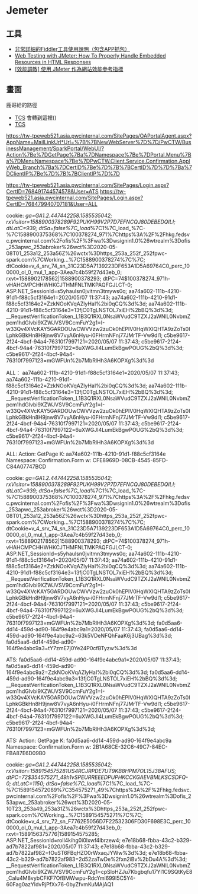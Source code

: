 # Jemeter

## 工具
* [非常詳細的Fiddler工具使用說明（包含APP抓包）](https://codertw.com/%E7%A8%8B%E5%BC%8F%E8%AA%9E%E8%A8%80/32041/)
* [Web Testing with JMeter: How To Properly Handle Embedded Resources in HTML Responses](https://www.blazemeter.com/blog/web-testing-jmeter-how-properly-handle-embedded-resources-html-responses)
* [[效能調教] 使用 JMeter 作為網站效能參考指標](https://dotblogs.com.tw/wasichris/2017/06/06/013503)

## 畫面

鹿哥給的路徑
* [TCS](
https://tw-tpeweb521.asia.pwcinternal.com/SitePages/OAPortalAgent.aspx?AppName=MailLinkUrl*Url={{ASRWebServer}}/PwCTW/Client/Service/Confirmation/WebUI_Branch/?Action{e}GetPage{a}Namespace{e}Confirmation.Form{a}CertID{e}{{CertID}}{a}ClientIP{e}{{ClientIP}}*Width=480*Height=330
)
會轉到這裡()
* [TCS](https://tw-tpeapp507.asia.pwcinternal.com/PwCTW/Client/Service/Confirmation/WebUI_Branch/SmartPage/ExecAction?Action=GetPage&K=aa74a602-111b-4210-91d1-f88c5cf3164e&Namespace=Confirmation.Form&w=202D60E0-01C5-44CB-9881-943FFE2260C9)


https://tw-tpeweb521.asia.pwcinternal.com/SitePages/OAPortalAgent.aspx?AppName=MailLinkUrl*Url=%7B%7BNewWebServer%7D%7D/PwCTW/BusinessManagement/SparkPortal/WebUI/?Action%7Be%7DGetPage%7Ba%7DNamespace%7Be%7DPortal.Menu%7Ba%7DMenuNamespace%7Be%7DPwCTW.Client.Service.Confirmation.ApplyWeb_Branch%7Ba%7DCertID%7Be%7D%7B%7BCertID%7D%7D%7Ba%7DClientIP%7Be%7D%7B%7BClientIP%7D%7D


https://tw-tpeweb521.asia.pwcinternal.com/SitePages/Login.aspx?CertID=768491744574578&User=ATS
https://tw-tpeweb521.asia.pwcinternal.com/SitePages/Login.aspx?CertID=768479940707181&User=ALL



cookie: _ga=GA1.2.447442258.1585535042; rxVisitor=1588900378289F92PUKH99V2P7D7EFNCQJ80DEBEDQILI; dtLatC=939; dtSa=false%7C_load_%7C1%7C_load_%7C-%7C1588900375368%7C100378274_971%7Chttps%3A%2F%2Fhkg.fedsvc.pwcinternal.com%2Fofis%2F%3Fwa%3Dwsignin1.0%26wtrealm%3Dofis_253apwc_253abroker%26wct%3D2020-05-08T01_253a12_253a56Z%26wctx%3Dhttps_253a_252f_252fpwc-spark.com%7CWorking...%7C1588900378274%7C%7C; dtCookie=v_4_srv_74_sn_31C23D5A7139223DF653A1D5A69764C0_perc_100000_ol_0_mul_1_app-3Aea7c4b59f27d43eb_0; rxvt=1588902178562|1588900378293; dtPC=74$100378274_971h-vHAHCMPCHHWHKCJTHMFNLTMKPAQFGJLCT-0; ASP.NET_SessionId=s5yhaulsn0jvitmn3tmyws0q; aa74a602-111b-4210-91d1-f88c5cf3164e1=2020/05/07 11:37:43; aa74a602-111b-4210-91d1-f88c5cf3164e2=ZzkNOoKVqAZlyHaI%2bi0qCQ%3d%3d; aa74a602-111b-4210-91d1-f88c5cf3164e3=13fjC0TgLNSTOL7xiEH%2bBQ%3d%3d; __RequestVerificationToken_L1B3Q1RXL0NsaWVudC9TZXJ2aWNlL0NvbmZpcm1hdGlvbi9XZWJVSV9CcmFuY2g1=I-w33Qv4XVcKAY5GARDOUwCWVVzw2zuOk0hEPIV0HqWXIQHTA9zZoTs0ILphkGBkHn8H9jnw8V7vyA6nHyu-i0FHrmNFnj77JMrTF-Vw9dI1; c5be9617-2f24-4bcf-94a4-76310f7997121=2020/05/07 11:37:43; c5be9617-2f24-4bcf-94a4-76310f7997122=6uXWGJI4LumEkBgwPOUG%2bQ%3d%3d; c5be9617-2f24-4bcf-94a4-76310f7997123=mGWFUn%2b7MbRlHh3A6KOPXg%3d%3d

ALL：
aa74a602-111b-4210-91d1-f88c5cf3164e1=2020/05/07 11:37:43; aa74a602-111b-4210-91d1-f88c5cf3164e2=ZzkNOoKVqAZlyHaI%2bi0qCQ%3d%3d; aa74a602-111b-4210-91d1-f88c5cf3164e3=13fjC0TgLNSTOL7xiEH%2bBQ%3d%3d; __RequestVerificationToken_L1B3Q1RXL0NsaWVudC9TZXJ2aWNlL0NvbmZpcm1hdGlvbi9XZWJVSV9CcmFuY2g1=I-w33Qv4XVcKAY5GARDOUwCWVVzw2zuOk0hEPIV0HqWXIQHTA9zZoTs0ILphkGBkHn8H9jnw8V7vyA6nHyu-i0FHrmNFnj77JMrTF-Vw9dI1; c5be9617-2f24-4bcf-94a4-76310f7997121=2020/05/07 11:37:43; c5be9617-2f24-4bcf-94a4-76310f7997122=6uXWGJI4LumEkBgwPOUG%2bQ%3d%3d; c5be9617-2f24-4bcf-94a4-76310f7997123=mGWFUn%2b7MbRlHh3A6KOPXg%3d%3d

ALL:
Action: GetPage
K: aa74a602-111b-4210-91d1-f88c5cf3164e
Namespace: Confirmation.Form
w: CFE8969D-08CB-4545-85FD-C84A07747BCD


cookie: _ga=GA1.2.447442258.1585535042; rxVisitor=1588900378289F92PUKH99V2P7D7EFNCQJ80DEBEDQILI; dtLatC=939; dtSa=false%7C_load_%7C1%7C_load_%7C-%7C1588900375368%7C100378274_971%7Chttps%3A%2F%2Fhkg.fedsvc.pwcinternal.com%2Fofis%2F%3Fwa%3Dwsignin1.0%26wtrealm%3Dofis_253apwc_253abroker%26wct%3D2020-05-08T01_253a12_253a56Z%26wctx%3Dhttps_253a_252f_252fpwc-spark.com%7CWorking...%7C1588900378274%7C%7C; dtCookie=v_4_srv_74_sn_31C23D5A7139223DF653A1D5A69764C0_perc_100000_ol_0_mul_1_app-3Aea7c4b59f27d43eb_0; rxvt=1588902178562|1588900378293; dtPC=74$100378274_971h-vHAHCMPCHHWHKCJTHMFNLTMKPAQFGJLCT-0; ASP.NET_SessionId=s5yhaulsn0jvitmn3tmyws0q; aa74a602-111b-4210-91d1-f88c5cf3164e1=2020/05/07 11:37:43; aa74a602-111b-4210-91d1-f88c5cf3164e2=ZzkNOoKVqAZlyHaI%2bi0qCQ%3d%3d; aa74a602-111b-4210-91d1-f88c5cf3164e3=13fjC0TgLNSTOL7xiEH%2bBQ%3d%3d; __RequestVerificationToken_L1B3Q1RXL0NsaWVudC9TZXJ2aWNlL0NvbmZpcm1hdGlvbi9XZWJVSV9CcmFuY2g1=I-w33Qv4XVcKAY5GARDOUwCWVVzw2zuOk0hEPIV0HqWXIQHTA9zZoTs0ILphkGBkHn8H9jnw8V7vyA6nHyu-i0FHrmNFnj77JMrTF-Vw9dI1; c5be9617-2f24-4bcf-94a4-76310f7997121=2020/05/07 11:37:43; c5be9617-2f24-4bcf-94a4-76310f7997122=6uXWGJI4LumEkBgwPOUG%2bQ%3d%3d; c5be9617-2f24-4bcf-94a4-76310f7997123=mGWFUn%2b7MbRlHh3A6KOPXg%3d%3d; fa0d5aa6-dd14-459d-ad90-164f9e4abc9a1=2020/05/07 11:37:43; fa0d5aa6-dd14-459d-ad90-164f9e4abc9a2=63k5VDeNFQhFaaK6j3UBag%3d%3d; fa0d5aa6-dd14-459d-ad90-164f9e4abc9a3=tY7zmE7j0Ye24P0cfBTyzw%3d%3d

ATS:
fa0d5aa6-dd14-459d-ad90-164f9e4abc9a1=2020/05/07 11:37:43; fa0d5aa6-dd14-459d-ad90-164f9e4abc9a2=ZzkNOoKVqAZlyHaI%2bi0qCQ%3d%3d; fa0d5aa6-dd14-459d-ad90-164f9e4abc9a3=13fjC0TgLNSTOL7xiEH%2bBQ%3d%3d; __RequestVerificationToken_L1B3Q1RXL0NsaWVudC9TZXJ2aWNlL0NvbmZpcm1hdGlvbi9XZWJVSV9CcmFuY2g1=I-w33Qv4XVcKAY5GARDOUwCWVVzw2zuOk0hEPIV0HqWXIQHTA9zZoTs0ILphkGBkHn8H9jnw8V7vyA6nHyu-i0FHrmNFnj77JMrTF-Vw9dI1; c5be9617-2f24-4bcf-94a4-76310f7997121=2020/05/07 11:37:43; c5be9617-2f24-4bcf-94a4-76310f7997122=6uXWGJI4LumEkBgwPOUG%2bQ%3d%3d; c5be9617-2f24-4bcf-94a4-76310f7997123=mGWFUn%2b7MbRlHh3A6KOPXg%3d%3d;

ATS:
Action: GetPage
K: fa0d5aa6-dd14-459d-ad90-164f9e4abc9a
Namespace: Confirmation.Form
w: 2B1A68CE-32C6-49C7-84EC-FBA87E6D09B0



cookie: _ga=GA1.2.447442258.1585535042; rxVisitor=1589154575281US4RCJRPDE7UT9KB8HPM7OL15J38AFUS; dtPC=72$354575271_49h1vSPEURREEEDPUPHKCCKGAEVBMLKSCSDFQ-0; dtLatC=1150; dtSa=false%7C_load_%7C1%7C_load_%7C-%7C1589154572089%7C354575271_49%7Chttps%3A%2F%2Fhkg.fedsvc.pwcinternal.com%2Fofis%2F%3Fwa%3Dwsignin1.0%26wtrealm%3Dofis_253apwc_253abroker%26wct%3D2020-05-10T23_253a49_253a31Z%26wctx%3Dhttps_253a_252f_252fpwc-spark.com%7CWorking...%7C1589154575271%7C%7C; dtCookie=v_4_srv_72_sn_F7762E5056D7F22532306FD30F698E3C_perc_100000_ol_0_mul_1_app-3Aea7c4b59f27d43eb_0; rxvt=1589156375776|1589154575285; ASP.NET_SessionId=roll4kihg0i0lxwf4lbrzew4; e7e18b68-fbba-43c2-b329-ad7b7822af981=2020/05/07 11:37:43; e7e18b68-fbba-43c2-b329-ad7b7822af982=fOuST6FBqHZO0rWxaqJYWw%3d%3d; e7e18b68-fbba-43c2-b329-ad7b7822af983=2d52zaTwDe%2fxn2iBv%2bDu4A%3d%3d; __RequestVerificationToken_L1B3Q1RXL0NsaWVudC9TZXJ2aWNlL0NvbmZpcm1hdGlvbi9XZWJVSV9CcmFuY2g1=cpSloHZJu7Kbgbqfu17YI1C9SQtKyE8_CaIu4M8vybCFKF7OfBMWwpu-RdcYmi699I5C5Y4-60Fag0azYldvRjPfXx76-0byZfvmKuMAjAQ1

